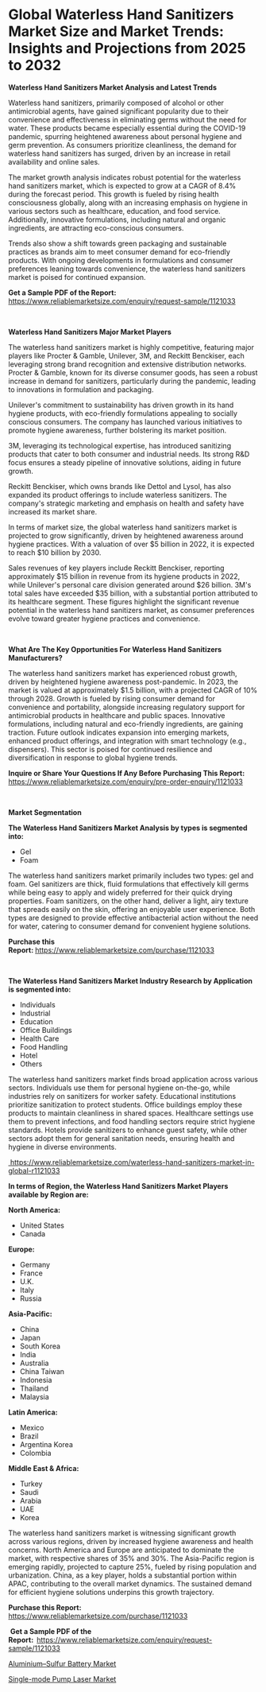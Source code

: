 <p><h1>Global Waterless Hand Sanitizers Market Size and Market Trends: Insights and Projections from 2025 to 2032</h1></p><p><strong>Waterless Hand Sanitizers Market Analysis and Latest Trends</strong></p>
<p><p>Waterless hand sanitizers, primarily composed of alcohol or other antimicrobial agents, have gained significant popularity due to their convenience and effectiveness in eliminating germs without the need for water. These products became especially essential during the COVID-19 pandemic, spurring heightened awareness about personal hygiene and germ prevention. As consumers prioritize cleanliness, the demand for waterless hand sanitizers has surged, driven by an increase in retail availability and online sales.</p><p>The market growth analysis indicates robust potential for the waterless hand sanitizers market, which is expected to grow at a CAGR of 8.4% during the forecast period. This growth is fueled by rising health consciousness globally, along with an increasing emphasis on hygiene in various sectors such as healthcare, education, and food service. Additionally, innovative formulations, including natural and organic ingredients, are attracting eco-conscious consumers. </p><p>Trends also show a shift towards green packaging and sustainable practices as brands aim to meet consumer demand for eco-friendly products. With ongoing developments in formulations and consumer preferences leaning towards convenience, the waterless hand sanitizers market is poised for continued expansion.</p></p>
<p><strong>Get a Sample PDF of the Report:&nbsp;</strong> <a href="https://www.reliablemarketsize.com/enquiry/request-sample/1121033?utm_campaign=1901&utm_medium=2&utm_source=Github&utm_content=ia&utm_term=28032025&utm_id=waterless-hand-sanitizers">https://www.reliablemarketsize.com/enquiry/request-sample/1121033</a></p>
<p>&nbsp;</p>
<p><strong>Waterless Hand Sanitizers Major Market Players</strong></p>
<p><p>The waterless hand sanitizers market is highly competitive, featuring major players like Procter & Gamble, Unilever, 3M, and Reckitt Benckiser, each leveraging strong brand recognition and extensive distribution networks. Procter & Gamble, known for its diverse consumer goods, has seen a robust increase in demand for sanitizers, particularly during the pandemic, leading to innovations in formulation and packaging.</p><p>Unilever's commitment to sustainability has driven growth in its hand hygiene products, with eco-friendly formulations appealing to socially conscious consumers. The company has launched various initiatives to promote hygiene awareness, further bolstering its market position.</p><p>3M, leveraging its technological expertise, has introduced sanitizing products that cater to both consumer and industrial needs. Its strong R&D focus ensures a steady pipeline of innovative solutions, aiding in future growth.</p><p>Reckitt Benckiser, which owns brands like Dettol and Lysol, has also expanded its product offerings to include waterless sanitizers. The company's strategic marketing and emphasis on health and safety have increased its market share.</p><p>In terms of market size, the global waterless hand sanitizers market is projected to grow significantly, driven by heightened awareness around hygiene practices. With a valuation of over $5 billion in 2022, it is expected to reach $10 billion by 2030.</p><p>Sales revenues of key players include Reckitt Benckiser, reporting approximately $15 billion in revenue from its hygiene products in 2022, while Unilever's personal care division generated around $26 billion. 3M's total sales have exceeded $35 billion, with a substantial portion attributed to its healthcare segment. These figures highlight the significant revenue potential in the waterless hand sanitizers market, as consumer preferences evolve toward greater hygiene practices and convenience.</p></p>
<p>&nbsp;</p>
<p><strong>What Are The Key Opportunities For Waterless Hand Sanitizers Manufacturers?</strong></p>
<p><p>The waterless hand sanitizers market has experienced robust growth, driven by heightened hygiene awareness post-pandemic. In 2023, the market is valued at approximately $1.5 billion, with a projected CAGR of 10% through 2028. Growth is fueled by rising consumer demand for convenience and portability, alongside increasing regulatory support for antimicrobial products in healthcare and public spaces. Innovative formulations, including natural and eco-friendly ingredients, are gaining traction. Future outlook indicates expansion into emerging markets, enhanced product offerings, and integration with smart technology (e.g., dispensers). This sector is poised for continued resilience and diversification in response to global hygiene trends.</p></p>
<p><strong>Inquire or Share Your Questions If Any Before Purchasing This Report:</strong> <a href="https://www.reliablemarketsize.com/enquiry/pre-order-enquiry/1121033?utm_campaign=1901&utm_medium=2&utm_source=Github&utm_content=ia&utm_term=28032025&utm_id=waterless-hand-sanitizers">https://www.reliablemarketsize.com/enquiry/pre-order-enquiry/1121033</a></p>
<p>&nbsp;</p>
<p><strong>Market Segmentation</strong></p>
<p><strong>The Waterless Hand Sanitizers Market Analysis by types is segmented into:</strong></p>
<p><ul><li>Gel</li><li>Foam</li></ul></p>
<p><p>The waterless hand sanitizers market primarily includes two types: gel and foam. Gel sanitizers are thick, fluid formulations that effectively kill germs while being easy to apply and widely preferred for their quick drying properties. Foam sanitizers, on the other hand, deliver a light, airy texture that spreads easily on the skin, offering an enjoyable user experience. Both types are designed to provide effective antibacterial action without the need for water, catering to consumer demand for convenient hygiene solutions.</p></p>
<p><strong>Purchase this Report:&nbsp;</strong><a href="https://www.reliablemarketsize.com/purchase/1121033?utm_campaign=1901&utm_medium=2&utm_source=Github&utm_content=ia&utm_term=28032025&utm_id=waterless-hand-sanitizers">https://www.reliablemarketsize.com/purchase/1121033</a></p>
<p>&nbsp;</p>
<p><strong>The Waterless Hand Sanitizers Market Industry Research by Application is segmented into:</strong></p>
<p><ul><li>Individuals</li><li>Industrial</li><li>Education</li><li>Office Buildings</li><li>Health Care</li><li>Food Handling</li><li>Hotel</li><li>Others</li></ul></p>
<p><p>The waterless hand sanitizers market finds broad application across various sectors. Individuals use them for personal hygiene on-the-go, while industries rely on sanitizers for worker safety. Educational institutions prioritize sanitization to protect students. Office buildings employ these products to maintain cleanliness in shared spaces. Healthcare settings use them to prevent infections, and food handling sectors require strict hygiene standards. Hotels provide sanitizers to enhance guest safety, while other sectors adopt them for general sanitation needs, ensuring health and hygiene in diverse environments.</p></p>
<p><a href="https://www.reliablemarketsize.com/waterless-hand-sanitizers-market-in-global-r1121033?utm_campaign=1901&utm_medium=2&utm_source=Github&utm_content=ia&utm_term=28032025&utm_id=waterless-hand-sanitizers">&nbsp;https://www.reliablemarketsize.com/waterless-hand-sanitizers-market-in-global-r1121033</a></p>
<p><strong>In terms of Region, the Waterless Hand Sanitizers Market Players available by Region are:</strong></p>
<p>
    <p> <strong> North America: </strong>
        <ul>
            <li>United States</li>
            <li>Canada</li>
        </ul>
        </p> 
    <p> <strong> Europe: </strong>
        <ul>
            <li>Germany</li>
            <li>France</li>
            <li>U.K.</li>
            <li>Italy</li>
            <li>Russia</li>
        </ul>
        </p> 
    <p> <strong> Asia-Pacific: </strong>
        <ul>
            <li>China</li>
            <li>Japan</li>
            <li>South Korea</li>
            <li>India</li>
            <li>Australia</li>
            <li>China Taiwan</li>
            <li>Indonesia</li>
            <li>Thailand</li>
            <li>Malaysia</li>
        </ul>
        </p> 
    <p> <strong> Latin America: </strong>
        <ul>
            <li>Mexico</li>
            <li>Brazil</li>
            <li>Argentina Korea</li>
            <li>Colombia</li>
        </ul>
        </p> 
    <p> <strong> Middle East & Africa: </strong>
        <ul>
            <li>Turkey</li>
            <li>Saudi</li>
            <li>Arabia</li>
            <li>UAE</li>
            <li>Korea</li>
        </ul>
    </p>
    </p>
<p><p>The waterless hand sanitizers market is witnessing significant growth across various regions, driven by increased hygiene awareness and health concerns. North America and Europe are anticipated to dominate the market, with respective shares of 35% and 30%. The Asia-Pacific region is emerging rapidly, projected to capture 25%, fueled by rising population and urbanization. China, as a key player, holds a substantial portion within APAC, contributing to the overall market dynamics. The sustained demand for efficient hygiene solutions underpins this growth trajectory.</p></p>
<p><strong>Purchase this Report: </strong><a href="https://www.reliablemarketsize.com/purchase/1121033?utm_campaign=1901&utm_medium=2&utm_source=Github&utm_content=ia&utm_term=28032025&utm_id=waterless-hand-sanitizers">https://www.reliablemarketsize.com/purchase/1121033</a></p>
<p>&nbsp;<strong>Get a Sample PDF of the Report:&nbsp;&nbsp;</strong><a href="https://www.reliablemarketsize.com/enquiry/request-sample/1121033?utm_campaign=1901&utm_medium=2&utm_source=Github&utm_content=ia&utm_term=28032025&utm_id=waterless-hand-sanitizers">https://www.reliablemarketsize.com/enquiry/request-sample/1121033</a></p>
<p><strong></strong></p>
<p><p><a href="https://github.com/AKSHATREPORTPRIME/Market-Research-Report-List-7/blob/main/aluminiumsulfur-battery-market.md?utm_campaign=1901&utm_medium=2&utm_source=Github&utm_content=ia&utm_term=28032025&utm_id=waterless-hand-sanitizers">Aluminium–Sulfur Battery Market</a></p><p><a href="https://github.com/indrystar/Market-Research-Report-List-5/blob/main/single-mode-pump-laser-market.md?utm_campaign=1901&utm_medium=2&utm_source=Github&utm_content=ia&utm_term=28032025&utm_id=waterless-hand-sanitizers">Single-mode Pump Laser Market</a></p></p>